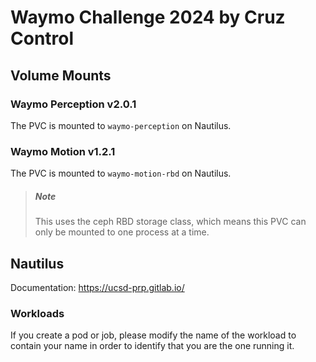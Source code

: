 # Waymo Challenge 2024 by Cruz Control

## Volume Mounts
### Waymo Perception v2.0.1
The PVC is mounted to `waymo-perception` on Nautilus.

### Waymo Motion v1.2.1
The PVC is mounted to `waymo-motion-rbd` on Nautilus.
> ##### Note
> This uses the ceph RBD storage class, which means this PVC can only be mounted to one process at a time.


## Nautilus
Documentation: https://ucsd-prp.gitlab.io/

### Workloads
If you create a pod or job, please modify the name of the workload to contain your name in order to identify that you are the one running it.